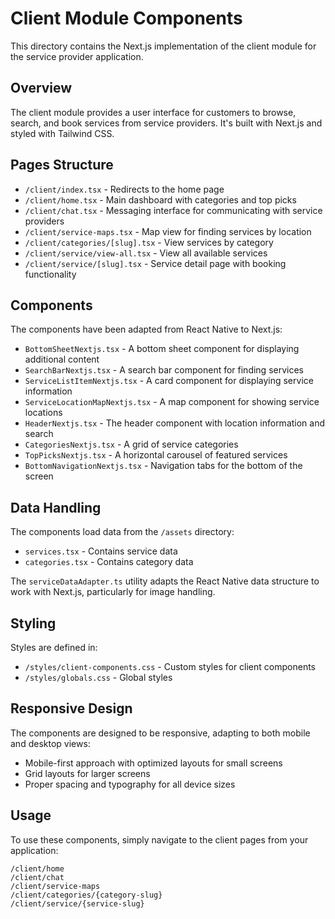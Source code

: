 # Client Module Components

This directory contains the Next.js implementation of the client module for the service provider application.

## Overview

The client module provides a user interface for customers to browse, search, and book services from service providers. It's built with Next.js and styled with Tailwind CSS.

## Pages Structure

- `/client/index.tsx` - Redirects to the home page
- `/client/home.tsx` - Main dashboard with categories and top picks
- `/client/chat.tsx` - Messaging interface for communicating with service providers
- `/client/service-maps.tsx` - Map view for finding services by location
- `/client/categories/[slug].tsx` - View services by category
- `/client/service/view-all.tsx` - View all available services
- `/client/service/[slug].tsx` - Service detail page with booking functionality

## Components

The components have been adapted from React Native to Next.js:

- `BottomSheetNextjs.tsx` - A bottom sheet component for displaying additional content
- `SearchBarNextjs.tsx` - A search bar component for finding services
- `ServiceListItemNextjs.tsx` - A card component for displaying service information
- `ServiceLocationMapNextjs.tsx` - A map component for showing service locations
- `HeaderNextjs.tsx` - The header component with location information and search
- `CategoriesNextjs.tsx` - A grid of service categories
- `TopPicksNextjs.tsx` - A horizontal carousel of featured services
- `BottomNavigationNextjs.tsx` - Navigation tabs for the bottom of the screen

## Data Handling

The components load data from the `/assets` directory:
- `services.tsx` - Contains service data
- `categories.tsx` - Contains category data

The `serviceDataAdapter.ts` utility adapts the React Native data structure to work with Next.js, particularly for image handling.

## Styling

Styles are defined in:
- `/styles/client-components.css` - Custom styles for client components
- `/styles/globals.css` - Global styles

## Responsive Design

The components are designed to be responsive, adapting to both mobile and desktop views:
- Mobile-first approach with optimized layouts for small screens
- Grid layouts for larger screens
- Proper spacing and typography for all device sizes

## Usage

To use these components, simply navigate to the client pages from your application:

```
/client/home
/client/chat
/client/service-maps
/client/categories/{category-slug}
/client/service/{service-slug}
```
